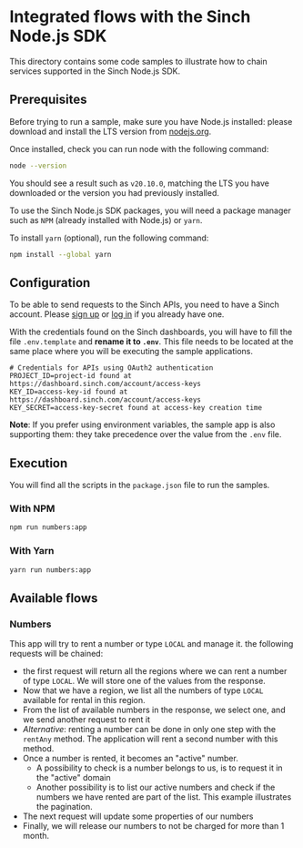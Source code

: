 # Integrated flows with the Sinch Node.js SDK

This directory contains some code samples to illustrate how to chain services supported in the Sinch Node.js SDK.

## Prerequisites

Before trying to run a sample, make sure you have Node.js installed: please download and install the LTS version from [nodejs.org](https://nodejs.org).

Once installed, check you can run node with the following command:

```bash
node --version
```

You should see a result such as `v20.10.0`, matching the LTS you have downloaded or the version you had previously installed.

To use the Sinch Node.js SDK packages, you will need a package manager such as `NPM` (already installed with Node.js) or `yarn`.

To install `yarn` (optional), run the following command:

```bash
npm install --global yarn
```

## Configuration

To be able to send requests to the Sinch APIs, you need to have a Sinch account. Please [sign up](https://dashboard.sinch.com/signup) or [log in](https://dashboard.sinch.com/login) if you already have one.

With the credentials found on the Sinch dashboards, you will have to fill the file `.env.template` and **rename it to `.env`**. This file needs to be located at the same place where you will be executing the sample applications.

```properties
# Credentials for APIs using OAuth2 authentication
PROJECT_ID=project-id found at https://dashboard.sinch.com/account/access-keys
KEY_ID=access-key-id found at https://dashboard.sinch.com/account/access-keys
KEY_SECRET=access-key-secret found at access-key creation time
```

**Note**: If you prefer using environment variables, the sample app is also supporting them: they take precedence over the value from the `.env` file.

## Execution
You will find all the scripts in the `package.json` file to run the samples.

### With NPM

```bash
npm run numbers:app
```

### With Yarn

```bash
yarn run numbers:app
```

## Available flows

### Numbers

This app will try to rent a number or type `LOCAL` and manage it. the following requests will be chained:
 - the first request will return all the regions where we can rent a number of type `LOCAL`. We will store one of the values from the response.
 - Now that we have a region, we list all the numbers of type `LOCAL` available for rental in this region.
 - From the list of available numbers in the response, we select one, and we send another request to rent it
 - *Alternative*: renting a number can be done in only one step with the `rentAny` method. The application will rent a second number with this method.
 - Once a number is rented, it becomes an "active" number. 
   - A possibility to check is a number belongs to us, is to request it in the "active" domain
   - Another possibility is to list our active numbers and check if the numbers we have rented are part of the list. This example illustrates the pagination.
 - The next request will update some properties of our numbers
 - Finally, we will release our numbers to not be charged for more than 1 month.
